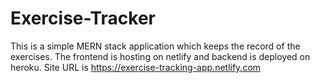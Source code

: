 # Exercise-Tracker

This is a simple MERN stack application which keeps the record of the exercises. The frontend is hosting on netlify and backend is deployed on heroku.
 Site URL is https://exercise-tracking-app.netlify.com
